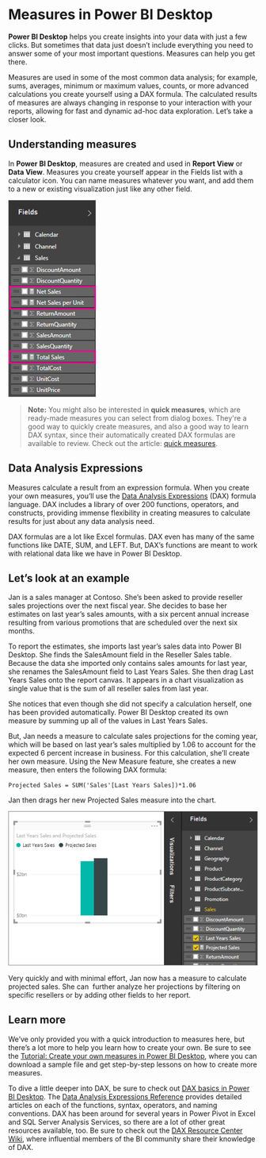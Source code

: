 ﻿<properties
   pageTitle="Measures in Power BI Desktop"
   description="Measures in Power BI Desktop"
   services="powerbi"
   documentationCenter=""
   authors="davidiseminger"
   manager="mblythe"
   backup=""
   editor=""
   tags=""
   qualityFocus="no"
   qualityDate=""/>

<tags
   ms.service="powerbi"
   ms.devlang="NA"
   ms.topic="article"
   ms.tgt_pltfrm="NA"
   ms.workload="powerbi"
   ms.date="04/20/2017"
   ms.author="davidi"/>
# Measures in Power BI Desktop

**Power BI Desktop** helps you create insights into your data with just a few clicks. But sometimes that data just doesn’t include everything you need to answer some of your most important questions. Measures can help you get there.

Measures are used in some of the most common data analysis; for example, sums, averages, minimum or maximum values, counts, or more advanced calculations you create yourself using a DAX formula. The calculated results of measures are always changing in response to your interaction with your reports, allowing for fast and dynamic ad-hoc data exploration. Let’s take a closer look.

## Understanding measures

In **Power BI Desktop**, measures are created and used in **Report View** or **Data View**. Measures you create yourself appear in the Fields list with a calculator icon. You can name measures whatever you want, and add them to a new or existing visualization just like any other field.

![](media/powerbi-desktop-measures/MeasuresInPBID_MeasInFieldList.png)

> **Note:** You might also be interested in **quick measures**, which are ready-made measures you can select from dialog boxes. They're a good way to quickly create measures, and also a good way to learn DAX syntax, since their automatically created DAX formulas are available to review. Check out the article: [quick measures](powerbi-desktop-quick-measures.md).

## Data Analysis Expressions

Measures calculate a result from an expression formula. When you create your own measures, you’ll use the [Data Analysis Expressions](https://msdn.microsoft.com/library/gg413422.aspx) (DAX) formula language. DAX includes a library of over 200 functions, operators, and constructs, providing immense flexibility in creating measures to calculate results for just about any data analysis need.

DAX formulas are a lot like Excel formulas. DAX even has many of the same functions like DATE, SUM, and LEFT. But, DAX’s functions are meant to work with relational data like we have in Power BI Desktop.

## Let’s look at an example

Jan is a sales manager at Contoso. She’s been asked to provide reseller sales projections over the next fiscal year. She decides to base her estimates on last year’s sales amounts, with a six percent annual increase resulting from various promotions that are scheduled over the next six months.

To report the estimates, she imports last year’s sales data into Power BI Desktop. She finds the SalesAmount field in the Reseller Sales table. Because the data she imported only contains sales amounts for last year, she renames the SalesAmount field to Last Years Sales. She then drag Last Years Sales onto the report canvas. It appears in a chart visualization as single value that is the sum of all reseller sales from last year.

She notices that even though she did not specify a calculation herself, one has been provided automatically. Power BI Desktop created its own measure by summing up all of the values in Last Years Sales.

But, Jan needs a measure to calculate sales projections for the coming year, which will be based on last year’s sales multiplied by 1.06 to account for the expected 6 percent increase in business. For this calculation, she’ll create her own measure. Using the New Measure feature, she creates a new measure, then enters the following DAX formula:

	Projected Sales = SUM('Sales'[Last Years Sales])*1.06

Jan then drags her new Projected Sales measure into the chart.

![](media/powerbi-desktop-measures/MeasuresInPBID_LastYearSales.png)

Very quickly and with minimal effort, Jan now has a measure to calculate projected sales. She can  further analyze her projections by filtering on specific resellers or by adding other fields to her report.

## Learn more

We’ve only provided you with a quick introduction to measures here, but there’s a lot more to help you learn how to create your own. Be sure to see the [Tutorial: Create your own measures in Power BI Desktop](powerbi-desktop-tutorial-create-measures.md), where you can download a sample file and get step-by-step lessons on how to create more measures.  

To dive a little deeper into DAX, be sure to check out [DAX basics in Power BI Desktop](powerbi-desktop-quickstart-learn-dax-basics.md). The [Data Analysis Expressions Reference](https://msdn.microsoft.com/library/gg413422.aspx) provides detailed articles on each of the functions, syntax, operators, and naming conventions. DAX has been around for several years in Power Pivot in Excel and SQL Server Analysis Services, so there are a lot of other great resources available, too. Be sure to check out the [DAX Resource Center Wiki](http://social.technet.microsoft.com/wiki/contents/articles/1088.dax-resource-center.aspx), where influential members of the BI community share their knowledge of DAX.

﻿
